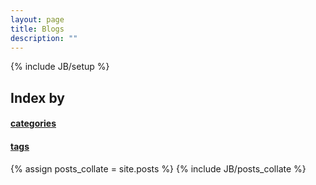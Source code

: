 ```yaml
---
layout: page
title: Blogs
description: ""
---
```

{% include JB/setup %}
## Index by 
#### [categories](/categories.html)
#### [tags](/tags.html)
{% assign posts_collate = site.posts %}
{% include JB/posts_collate %}
